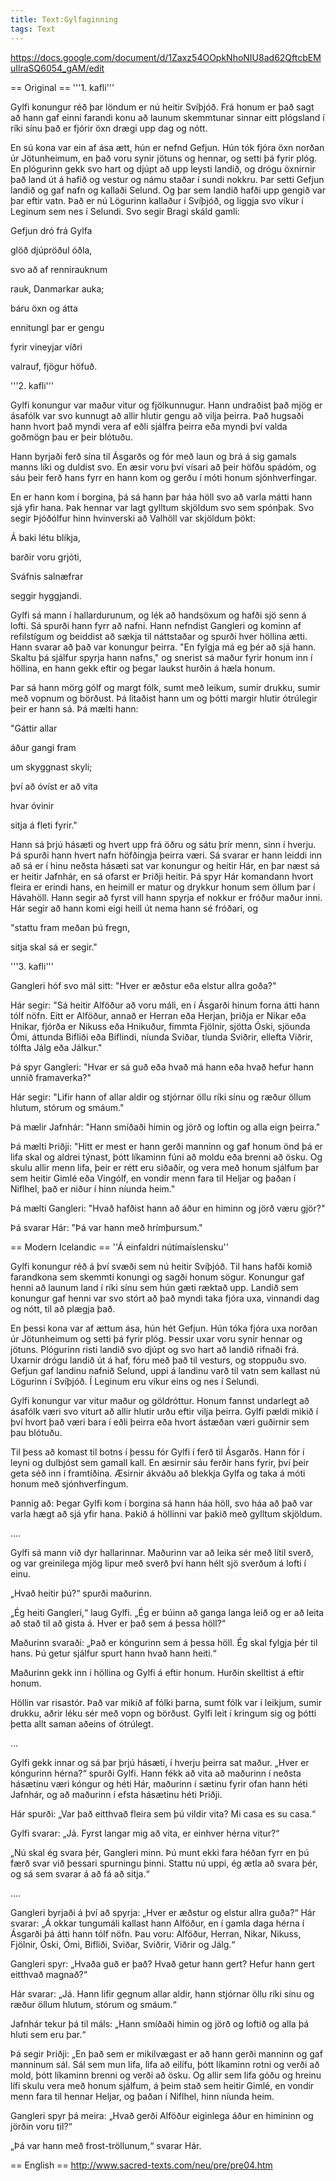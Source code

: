 ```yaml
---
title: Text:Gylfaginning
tags: Text
---
```


https://docs.google.com/document/d/1Zaxz54OOpkNhoNIU8ad62QftcbEMuIlraSQ6054_gAM/edit

== Original ==
'''1. kafli'''

Gylfi konungur réð þar löndum er nú heitir Svíþjóð. Frá honum er það sagt að hann gaf einni farandi konu að launum skemmtunar sinnar eitt plógsland í ríki sínu það er fjórir öxn drægi upp dag og nótt. 


En sú kona var ein af ása ætt, hún er nefnd Gefjun. Hún tók fjóra öxn norðan úr Jötunheimum, en það voru synir jötuns og hennar, og setti þá fyrir plóg. En plógurinn gekk svo hart og djúpt að upp leysti landið, og drógu öxnirnir það land út á hafið og vestur og námu staðar í sundi nokkru. Þar setti Gefjun landið og gaf nafn og kallaði Selund. Og þar sem landið hafði upp gengið var þar eftir vatn. Það er nú Lögurinn kallaður í Svíþjóð, og liggja svo víkur í Leginum sem nes í Selundi. Svo segir Bragi skáld gamli:

Gefjun dró frá Gylfa

glöð djúpröðul óðla,

svo að af rennirauknum

rauk, Danmarkar auka;

báru öxn og átta

ennitungl þar er gengu

fyrir vineyjar víðri

valrauf, fjögur höfuð.

'''2. kafli'''

Gylfi konungur var maður vitur og fjölkunnugur. Hann undraðist það mjög er ásafólk var svo kunnugt að allir hlutir gengu að vilja þeirra. Það hugsaði hann hvort það myndi vera af eðli sjálfra þeirra eða myndi því valda goðmögn þau er þeir blótuðu.

Hann byrjaði ferð sína til Ásgarðs og fór með laun og brá á sig gamals manns líki og duldist svo. En æsir voru því vísari að þeir höfðu spádóm, og sáu þeir ferð hans fyrr en hann kom og gerðu í móti honum sjónhverfingar. 

En er hann kom í borgina, þá sá hann þar háa höll svo að varla mátti hann sjá yfir hana. Þak hennar var lagt gylltum skjöldum svo sem spónþak. Svo segir Þjóðólfur hinn hvinverski að Valhöll var skjöldum þökt:

Á baki létu blíkja,

barðir voru grjóti,

Sváfnis salnæfrar

seggir hyggjandi.

Gylfi sá mann í hallardurunum, og lék að handsöxum og hafði sjö senn á lofti. Sá spurði hann fyrr að nafni. Hann nefndist Gangleri og kominn af refilstígum og beiddist að sækja til náttstaðar og spurði hver höllina ætti. Hann svarar að það var konungur þeirra. "En fylgja má eg þér að sjá hann. Skaltu þá sjálfur spyrja hann nafns," og snerist sá maður fyrir honum inn í höllina, en hann gekk eftir og þegar laukst hurðin á hæla honum. 



Þar sá hann mörg gólf og margt fólk, sumt með leikum, sumir drukku, sumir með vopnum og börðust. Þá litaðist hann um og þótti margir hlutir ótrúlegir þeir er hann sá. Þá mælti hann:

"Gáttir allar

áður gangi fram

um skyggnast skyli;

því að óvíst er að vita

hvar óvinir

sitja á fleti fyrir."

Hann sá þrjú hásæti og hvert upp frá öðru og sátu þrír menn, sinn í hverju. Þá spurði hann hvert nafn höfðingja þeirra væri. Sá svarar er hann leiddi inn að sá er í hinu neðsta hásæti sat var konungur og heitir Hár, en þar næst sá er heitir Jafnhár, en sá ofarst er Þriðji heitir. Þá spyr Hár komandann hvort fleira er erindi hans, en heimill er matur og drykkur honum sem öllum þar í Hávahöll. Hann segir að fyrst vill hann spyrja ef nokkur er fróður maður inni. Hár segir að hann komi eigi heill út nema hann sé fróðari, og

"stattu fram meðan þú fregn,

sitja skal sá er segir."

'''3. kafli'''

Gangleri hóf svo mál sitt: "Hver er æðstur eða elstur allra goða?"

Hár segir: "Sá heitir Alföður að voru máli, en í Ásgarði hinum forna átti hann tólf nöfn. Eitt er Alföður, annað er Herran eða Herjan, þriðja er Nikar eða Hnikar, fjórða er Nikuss eða Hnikuður, fimmta Fjölnir, sjötta Óski, sjöunda Ómi, áttunda Bifliði eða Biflindi, níunda Sviðar, tíunda Sviðrir, ellefta Viðrir, tólfta Jálg eða Jálkur."

Þá spyr Gangleri: "Hvar er sá guð eða hvað má hann eða hvað hefur hann unnið framaverka?"

Hár segir: "Lifir hann of allar aldir og stjórnar öllu ríki sínu og ræður öllum hlutum, stórum og smáum."

Þá mælir Jafnhár: "Hann smíðaði himin og jörð og loftin og alla eign þeirra."

Þá mælti Þriðji: "Hitt er mest er hann gerði manninn og gaf honum önd þá er lifa skal og aldrei týnast, þótt líkaminn fúni að moldu eða brenni að ösku. Og skulu allir menn lifa, þeir er rétt eru siðaðir, og vera með honum sjálfum þar sem heitir Gimlé eða Vingólf, en vondir menn fara til Heljar og þaðan í Niflhel, það er niður í hinn níunda heim."

Þá mælti Gangleri: "Hvað hafðist hann að áður en himinn og jörð væru gjör?"

Þá svarar Hár: "Þá var hann með hrímþursum."

== Modern Icelandic ==
''Á einfaldri nútímaíslensku''

Gylfi konungur réð á því svæði sem nú heitir Svíþjóð. Til hans hafði komið farandkona sem skemmti konungi og sagði honum sögur. Konungur gaf henni að launum land í ríki sínu sem hún gæti ræktað upp. Landið sem konungur gaf henni var svo stórt að það myndi taka fjóra uxa, vinnandi dag og nótt, til að plægja það.

En þessi kona var af ættum ása, hún hét Gefjun. Hún tóka fjóra uxa norðan úr Jötunheimum og setti þá fyrir plóg. Þessir uxar voru synir hennar og jötuns. Plógurinn risti landið svo djúpt og svo hart að landið rifnaði frá. Uxarnir drógu landið út á haf, fóru með það til vesturs, og stoppuðu svo. Gefjun gaf landinu nafnið Selund, uppi á landinu varð til vatn sem kallast nú Lögurinn í Svíþjóð. Í Leginum eru víkur eins og nes í Selundi. 

Gylfi konungur var vitur maður og göldróttur. Honum fannst undarlegt að ásafólk væri svo viturt að allir hlutir urðu eftir vilja þeirra. Gylfi pældi mikið í því hvort það væri bara í eðli þeirra eða hvort ástæðan væri guðirnir sem þau blótuðu.

Til þess að komast til botns í þessu fór Gylfi í ferð til Ásgarðs. Hann fór í leyni og dulbjóst sem gamall kall. En æsirnir sáu ferðir hans fyrir, því þeir geta séð inn í framtíðina. Æsirnir ákváðu að blekkja Gylfa og taka á móti honum með sjónhverfingum. 

Þannig að: Þegar Gylfi kom í borgina sá hann háa höll, svo háa að það var varla hægt að sjá yfir hana. Þakið á höllinni var þakið með gylltum skjöldum. 

....

Gylfi sá mann við dyr hallarinnar. Maðurinn var að leika sér með lítil sverð, og var greinilega mjög lipur með sverð því hann hélt sjö sverðum á lofti í einu.

„Hvað heitir þú?“ spurði maðurinn.

„Ég heiti Gangleri,“ laug Gylfi. „Ég er búinn að ganga langa leið og er að leita að stað til að gista á. Hver er það sem á þessa höll?“

Maðurinn svaraði: „Það er kóngurinn sem á þessa höll. Ég skal fylgja þér til hans. Þú getur sjálfur spurt hann hvað hann heiti.“

Maðurinn gekk inn í höllina og Gylfi á eftir honum. Hurðin skelltist á eftir honum.

Höllin var risastór. Það var mikið af fólki þarna, sumt fólk var í leikjum, sumir drukku, aðrir léku sér með vopn og börðust. Gylfi leit í kringum sig og þótti þetta allt saman aðeins of ótrúlegt. 

…

Gylfi gekk innar og sá þar þrjú hásæti, í hverju þeirra sat maður. „Hver er kóngurinn hérna?“ spurði Gylfi. Hann fékk að vita að maðurinn í neðsta hásætinu væri kóngur og héti Hár, maðurinn í sætinu fyrir ofan hann héti Jafnhár, og að maðurinn í efsta hásætinu héti Þriðji.

Hár spurði: „Var það eitthvað fleira sem þú vildir vita? Mi casa es su casa.“

Gylfi svarar: „Já. Fyrst langar mig að vita, er einhver hérna vitur?“

„Nú skal ég svara þér, Gangleri minn. Þú munt ekki fara héðan fyrr en þú færð svar við þessari spurningu þinni. Stattu nú uppi, ég ætla að svara þér, og sá sem svarar á að fá að sitja.“ 

....

Gangleri byrjaði á því að spyrja: „Hver er æðstur og elstur allra guða?“ Hár svarar: „Á okkar tungumáli kallast hann Alföður, en í gamla daga hérna í Ásgarði þá átti hann tólf nöfn. Þau voru: Alföður, Herran, Nikar, Nikuss, Fjölnir, Óski, Ómi, Bifliði, Sviðar, Sviðrir, Viðrir og Jálg.“

Gangleri spyr: „Hvaða guð er það? Hvað getur hann gert? Hefur hann gert eitthvað magnað?“

Hár svarar: „Já. Hann lifir gegnum allar aldir, hann stjórnar öllu ríki sínu og ræður öllum hlutum, stórum og smáum.“

Jafnhár tekur þá til máls: „Hann smíðaði himin og jörð og loftið og alla þá hluti sem eru þar.“

Þá segir Þriðji: „En það sem er mikilvægast er að hann gerði manninn og gaf manninum sál. Sál sem mun lifa, lifa að eilífu, þótt líkaminn rotni og verði að mold, þótt líkaminn brenni og verði að ösku. Og allir sem lifa góðu og hreinu lífi skulu vera með honum sjálfum, á þeim stað sem heitir Gimlé, en vondir menn fara til hennar Heljar, og þaðan í Niflhel, hinn níunda heim. 

Gangleri spyr þá meira: „Hvað gerði Alföður eiginlega áður en himininn og jörðin voru til?“

„Þá var hann með frost-tröllunum,“ svarar Hár.

== English ==
http://www.sacred-texts.com/neu/pre/pre04.htm
